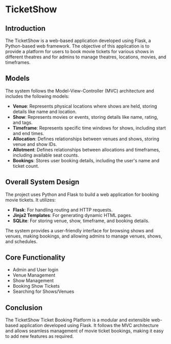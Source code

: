 # TicketShow

## Introduction
The TicketShow is a web-based application developed using Flask, a Python-based web framework. The objective of this application is to provide a platform for users to book movie tickets for various shows in different theatres and for admins to manage theatres, locations, movies, and timeframes.

## Models
The system follows the Model-View-Controller (MVC) architecture and includes the following models:

- **Venue**: Represents physical locations where shows are held, storing details like name and location.
- **Show**: Represents movies or events, storing details like name, rating, and tags.
- **Timeframe**: Represents specific time windows for shows, including start and end times.
- **Allocation**: Defines relationships between venues and shows, storing venue and show IDs.
- **Allotment**: Defines relationships between allocations and timeframes, including available seat counts.
- **Bookings**: Stores user booking details, including the user's name and ticket count.

## Overall System Design
The project uses Python and Flask to build a web application for booking movie tickets. It utilizes:
- **Flask**: For handling routing and HTTP requests.
- **Jinja2 Templates**: For generating dynamic HTML pages.
- **SQLite**: For storing venue, show, timeframe, and booking details.

The system provides a user-friendly interface for browsing shows and venues, making bookings, and allowing admins to manage venues, shows, and schedules.

## Core Functionality
- Admin and User login
- Venue Management
- Show Management
- Booking Show Tickets
- Searching for Shows/Venues

## Conclusion
The TicketShow Ticket Booking Platform is a modular and extensible web-based application developed using Flask. It follows the MVC architecture and allows seamless management of movie ticket bookings, making it easy to add new features as required.

